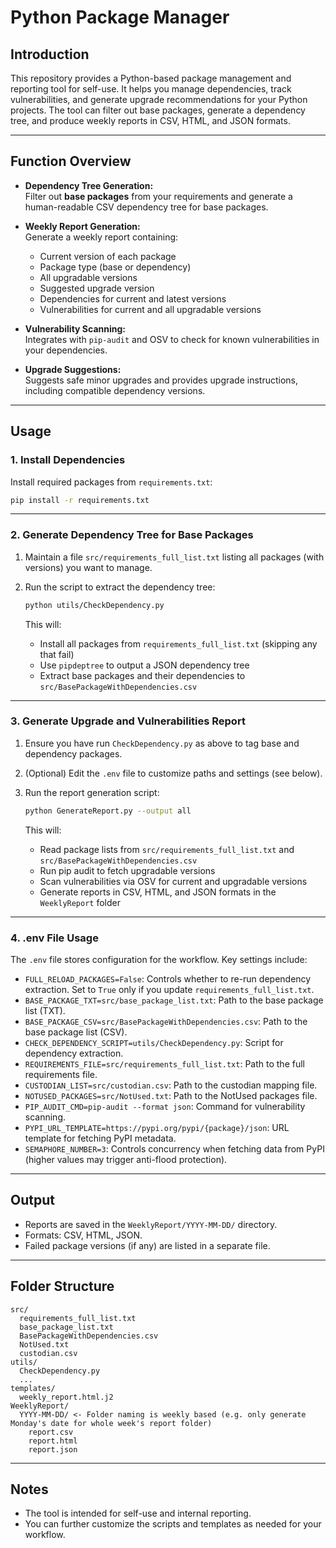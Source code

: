 # Python Package Manager

## Introduction

This repository provides a Python-based package management and reporting tool for self-use. It helps you manage dependencies, track vulnerabilities, and generate upgrade recommendations for your Python projects. The tool can filter out base packages, generate a dependency tree, and produce weekly reports in CSV, HTML, and JSON formats.

---

## Function Overview

- **Dependency Tree Generation:**  
  Filter out **base packages** from your requirements and generate a human-readable CSV dependency tree for base packages.

- **Weekly Report Generation:**  
  Generate a weekly report containing:
  - Current version of each package
  - Package type (base or dependency)
  - All upgradable versions
  - Suggested upgrade version
  - Dependencies for current and latest versions
  - Vulnerabilities for current and all upgradable versions

- **Vulnerability Scanning:**  
  Integrates with `pip-audit` and OSV to check for known vulnerabilities in your dependencies.

- **Upgrade Suggestions:**  
  Suggests safe minor upgrades and provides upgrade instructions, including compatible dependency versions.

---

## Usage

### 1. Install Dependencies

Install required packages from `requirements.txt`:

```sh
pip install -r requirements.txt
```

---

### 2. Generate Dependency Tree for Base Packages

1. Maintain a file `src/requirements_full_list.txt` listing all packages (with versions) you want to manage.
2. Run the script to extract the dependency tree:

   ```sh
   python utils/CheckDependency.py
   ```

   This will:
   - Install all packages from `requirements_full_list.txt` (skipping any that fail)
   - Use `pipdeptree` to output a JSON dependency tree
   - Extract base packages and their dependencies to `src/BasePackageWithDependencies.csv`

---

### 3. Generate Upgrade and Vulnerabilities Report

1. Ensure you have run `CheckDependency.py` as above to tag base and dependency packages.
2. (Optional) Edit the `.env` file to customize paths and settings (see below).
3. Run the report generation script:

   ```sh
   python GenerateReport.py --output all
   ```

   This will:
   - Read package lists from `src/requirements_full_list.txt` and `src/BasePackageWithDependencies.csv`
   - Run pip audit to fetch upgradable versions
   - Scan vulnerabilities via OSV for current and upgradable versions
   - Generate reports in CSV, HTML, and JSON formats in the `WeeklyReport` folder

---

### 4. .env File Usage

The `.env` file stores configuration for the workflow. Key settings include:

- `FULL_RELOAD_PACKAGES=False`: Controls whether to re-run dependency extraction. Set to `True` only if you update `requirements_full_list.txt`.
- `BASE_PACKAGE_TXT=src/base_package_list.txt`: Path to the base package list (TXT).
- `BASE_PACKAGE_CSV=src/BasePackageWithDependencies.csv`: Path to the base package list (CSV).
- `CHECK_DEPENDENCY_SCRIPT=utils/CheckDependency.py`: Script for dependency extraction.
- `REQUIREMENTS_FILE=src/requirements_full_list.txt`: Path to the full requirements file.
- `CUSTODIAN_LIST=src/custodian.csv`: Path to the custodian mapping file.
- `NOTUSED_PACKAGES=src/NotUsed.txt`: Path to the NotUsed packages file.
- `PIP_AUDIT_CMD=pip-audit --format json`: Command for vulnerability scanning.
- `PYPI_URL_TEMPLATE=https://pypi.org/pypi/{package}/json`: URL template for fetching PyPI metadata.
- `SEMAPHORE_NUMBER=3`: Controls concurrency when fetching data from PyPI (higher values may trigger anti-flood protection).

---

## Output

- Reports are saved in the `WeeklyReport/YYYY-MM-DD/` directory.
- Formats: CSV, HTML, JSON.
- Failed package versions (if any) are listed in a separate file.

---

## Folder Structure

```
src/
  requirements_full_list.txt
  base_package_list.txt
  BasePackageWithDependencies.csv
  NotUsed.txt
  custodian.csv
utils/
  CheckDependency.py
  ...
templates/
  weekly_report.html.j2
WeeklyReport/
  YYYY-MM-DD/ <- Folder naming is weekly based (e.g. only generate Monday's date for whole week's report folder)
    report.csv
    report.html
    report.json
```

---

## Notes

- The tool is intended for self-use and internal reporting.
- You can further customize the scripts and templates as needed for your workflow.
